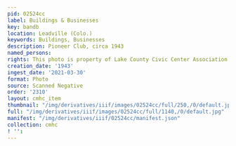 ```yaml
---
pid: 02524cc
label: Buildings & Businesses
key: bandb
location: Leadville (Colo.)
keywords: Buildings, Businesses
description: Pioneer Club, circa 1943
named_persons: 
rights: This photo is property of Lake County Civic Center Association.
creation_date: '1943'
ingest_date: '2021-03-30'
format: Photo
source: Scanned Negative
order: '2310'
layout: cmhc_item
thumbnail: "/img/derivatives/iiif/images/02524cc/full/250,/0/default.jpg"
full: "/img/derivatives/iiif/images/02524cc/full/1140,/0/default.jpg"
manifest: "/img/derivatives/iiif/02524cc/manifest.json"
collection: cmhc
! '': 
---
```

